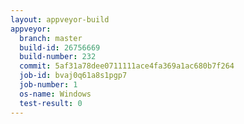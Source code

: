 ```yaml
---
layout: appveyor-build
appveyor:
  branch: master
  build-id: 26756669
  build-number: 232
  commit: 5af31a78dee0711111ace4fa369a1ac680b7f264
  job-id: bvaj0q61a8s1pgp7
  job-number: 1
  os-name: Windows
  test-result: 0
---
```

